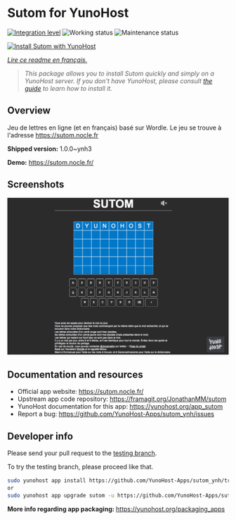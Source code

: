 <!--
N.B.: This README was automatically generated by https://github.com/YunoHost/apps/tree/master/tools/README-generator
It shall NOT be edited by hand.
-->

# Sutom for YunoHost

[![Integration level](https://dash.yunohost.org/integration/sutom.svg)](https://dash.yunohost.org/appci/app/sutom) ![Working status](https://ci-apps.yunohost.org/ci/badges/sutom.status.svg) ![Maintenance status](https://ci-apps.yunohost.org/ci/badges/sutom.maintain.svg)

[![Install Sutom with YunoHost](https://install-app.yunohost.org/install-with-yunohost.svg)](https://install-app.yunohost.org/?app=sutom)

*[Lire ce readme en français.](./README_fr.md)*

> *This package allows you to install Sutom quickly and simply on a YunoHost server.
If you don't have YunoHost, please consult [the guide](https://yunohost.org/#/install) to learn how to install it.*

## Overview

Jeu de lettres en ligne (et en français) basé sur Wordle. Le jeu se trouve à l'adresse https://sutom.nocle.fr


**Shipped version:** 1.0.0~ynh3

**Demo:** https://sutom.nocle.fr/

## Screenshots

![Screenshot of Sutom](./doc/screenshots/screenshot.png)

## Documentation and resources

* Official app website: <https://sutom.nocle.fr/>
* Upstream app code repository: <https://framagit.org/JonathanMM/sutom>
* YunoHost documentation for this app: <https://yunohost.org/app_sutom>
* Report a bug: <https://github.com/YunoHost-Apps/sutom_ynh/issues>

## Developer info

Please send your pull request to the [testing branch](https://github.com/YunoHost-Apps/sutom_ynh/tree/testing).

To try the testing branch, please proceed like that.

``` bash
sudo yunohost app install https://github.com/YunoHost-Apps/sutom_ynh/tree/testing --debug
or
sudo yunohost app upgrade sutom -u https://github.com/YunoHost-Apps/sutom_ynh/tree/testing --debug
```

**More info regarding app packaging:** <https://yunohost.org/packaging_apps>
